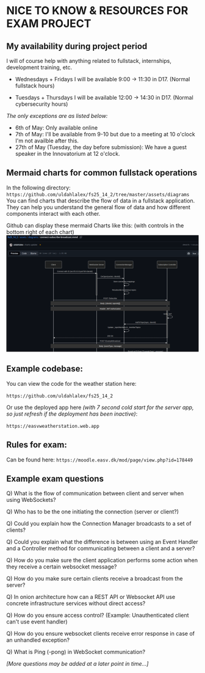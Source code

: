 # NICE TO KNOW & RESOURCES FOR EXAM PROJECT

## My availability during project period

I will of course help with anything related to fullstack, internships, development training, etc.

- Wednesdays + Fridays I will be available 9:00 -> 11:30 in D17. (Normal fullstack hours)

- Tuesdays + Thursdays I will be available 12:00 -> 14:30 in D17. (Normal cybersecurity hours)

*The only exceptions are as listed below:*

- 6th of May: Only available online
- 7th of May: I'll be available from 9-10 but due to a meeting at 10 o'clock I'm not availble after this.
- 27th of May (Tuesday, the day before submission): We have a guest speaker in the Innovatorium at 12 o'clock.


## Mermaid charts for common fullstack operations

In the following directory: `https://github.com/uldahlalex/fs25_14_2/tree/master/assets/diagrams`
You can find charts that describe the flow of data in a fullstack application. They can help you understand the general flow of data and how different components interact with each other.

Github can display these mermaid Charts like this: (with controls in the bottom right of each chart)
![alt text](image.png)

## Example codebase:

You can view the code for the weather station here:

`https://github.com/uldahlalex/fs25_14_2`

Or use the deployed app here *(with 7 second cold start for the server app, so just refresh if the deployment has been inactive)*: 

`https://easvweatherstation.web.app`


## Rules for exam:

Can be found here: `https://moodle.easv.dk/mod/page/view.php?id=178449`

## Example exam questions

Q) What is the flow of communication between client and server when using WebSockets?

Q) Who has to be the one initiating the connection (server or client?)

Q) Could you explain how the Connection Manager broadcasts to a set of clients?

Q) Could you explain what the difference is between using an Event Handler and a Controller method for communicating between a client and a server?

Q) How do you make sure the client application performs some action when they receive a certain websocket message? 

Q) How do you make sure certain clients receive a broadcast from the server?

Q) In onion architecture how can a REST API or Websocket API use concrete infrastructure services without direct access?

Q) How do you ensure access control? (Example: Unauthenticated client can't use event handler)

Q) How do you ensure websocket clients receive error response in case of an unhandled exception?

Q) What is Ping (-pong) in WebSocket communication?

*[More questions may be added at a later point in time...]*
